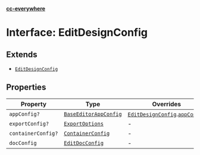 [**cc-everywhere**](../../../../../../../index.md)

<HorizontalLine />

# Interface: EditDesignConfig

## Extends

- [`EditDesignConfig`](../../../../editor/design-config-types/interfaces/edit-design-config.md)

## Properties

| Property | Type | Overrides | Inherited from |
| ------ | ------ | ------ | ------ |
| `appConfig?` | [`BaseEditorAppConfig`](../../../../editor/app-config-types/interfaces/base-editor-app-config.md) | [`EditDesignConfig`](../../../../editor/design-config-types/interfaces/edit-design-config.md).[`appConfig`](../../../../editor/design-config-types/interfaces/edit-design-config.md#appconfig) | - |
| `exportConfig?` | [`ExportOptions`](../../../../export-config-types/type-aliases/export-options.md) | - | [`EditDesignConfig`](../../../../editor/design-config-types/interfaces/edit-design-config.md).[`exportConfig`](../../../../editor/design-config-types/interfaces/edit-design-config.md#exportconfig) |
| `containerConfig?` | [`ContainerConfig`](../../../../container-config-types/type-aliases/container-config.md) | - | [`EditDesignConfig`](../../../../editor/design-config-types/interfaces/edit-design-config.md).[`containerConfig`](../../../../editor/design-config-types/interfaces/edit-design-config.md#containerconfig) |
| `docConfig` | [`EditDocConfig`](../../../../editor/doc-config-types/interfaces/edit-doc-config.md) | - | [`EditDesignConfig`](../../../../editor/design-config-types/interfaces/edit-design-config.md).[`docConfig`](../../../../editor/design-config-types/interfaces/edit-design-config.md#docconfig) |
